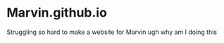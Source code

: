 Marvin.github.io
================
Struggling so hard to make a website for Marvin ugh why am I doing this
